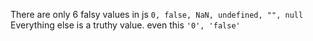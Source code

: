 There are only 6 falsy values in js
`0, false, NaN, undefined, "", null`
Everything else is a truthy value. even this `'0', 'false'`
